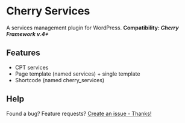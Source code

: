 # Cherry Services
A services management plugin for WordPress.
__Сompatibility: *Cherry Framework v.4+*__

## Features
* CPT services
* Page template (named services) + single template
* Shortcode (named cherry_services)

## Help
Found a bug? Feature requests? [Create an issue - Thanks!](https://github.com/CherryFramework/cherry-services/issues/new)